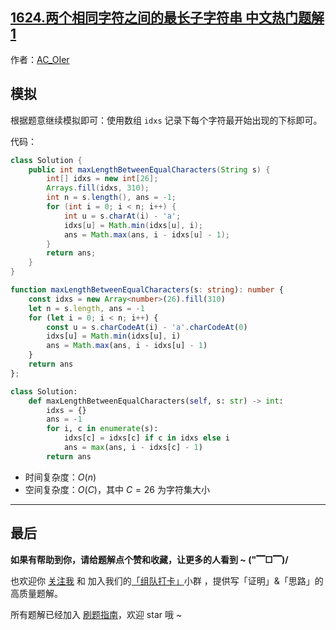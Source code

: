 ## [1624.两个相同字符之间的最长子字符串 中文热门题解1](https://leetcode.cn/problems/largest-substring-between-two-equal-characters/solutions/100000/by-ac_oier-ki3t)

作者：[AC_OIer](https://leetcode.cn/u/AC_OIer)
## 模拟

根据题意继续模拟即可：使用数组 `idxs` 记录下每个字符最开始出现的下标即可。

代码：
```Java []
class Solution {
    public int maxLengthBetweenEqualCharacters(String s) {
        int[] idxs = new int[26];
        Arrays.fill(idxs, 310);
        int n = s.length(), ans = -1;
        for (int i = 0; i < n; i++) {
            int u = s.charAt(i) - 'a';
            idxs[u] = Math.min(idxs[u], i);
            ans = Math.max(ans, i - idxs[u] - 1);
        }
        return ans;
    }
}
```
```Typescript []
function maxLengthBetweenEqualCharacters(s: string): number {
    const idxs = new Array<number>(26).fill(310)
    let n = s.length, ans = -1
    for (let i = 0; i < n; i++) {
        const u = s.charCodeAt(i) - 'a'.charCodeAt(0)
        idxs[u] = Math.min(idxs[u], i)
        ans = Math.max(ans, i - idxs[u] - 1)
    }
    return ans
};
```
```Python []
class Solution:
    def maxLengthBetweenEqualCharacters(self, s: str) -> int:
        idxs = {}
        ans = -1
        for i, c in enumerate(s):
            idxs[c] = idxs[c] if c in idxs else i
            ans = max(ans, i - idxs[c] - 1)
        return ans
```
* 时间复杂度：$O(n)$
* 空间复杂度：$O(C)$，其中 $C = 26$ 为字符集大小

---

## 最后

**如果有帮助到你，请给题解点个赞和收藏，让更多的人看到 ~ ("▔□▔)/**

也欢迎你 [关注我](https://oscimg.oschina.net/oscnet/up-19688dc1af05cf8bdea43b2a863038ab9e5.png) 和 加入我们的[「组队打卡」](https://leetcode-cn.com/u/ac_oier/)小群 ，提供写「证明」&「思路」的高质量题解。

所有题解已经加入 [刷题指南](https://github.com/SharingSource/LogicStack-LeetCode/wiki)，欢迎 star 哦 ~